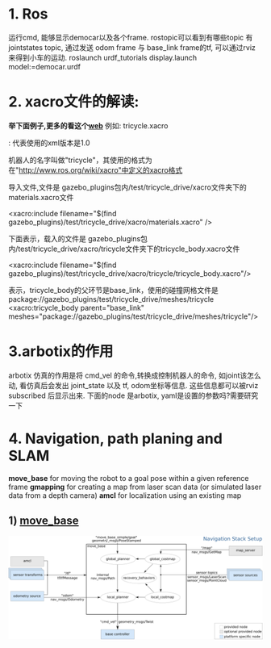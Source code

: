 
# 1. Ros
运行cmd, 能够显示democar以及各个frame. rostopic可以看到有哪些topic
有jointstates topic, 通过发送 odom frame 与 base_link frame的tf, 可以通过rviz来得到小车的运动.
roslaunch urdf_tutorials display.launch model:=democar.urdf

# 2. xacro文件的解读:
**举下面例子,更多的看这个[web](https://blog.csdn.net/buaazyp/article/details/84815812)**
例如: tricycle.xacro
<?xml version="1.0"?>                         : 代表使用的xml版本是1.0
   机器人的名字叫做"tricycle"，其使用的格式为在"http://www.ros.org/wiki/xacro"中定义的xacro格式
<robot xmlns:xacro="http://www.ros.org/wiki/xacro" name="tricycle" >  
 
  导入文件,文件是 gazebo_plugins包内/test/tricycle_drive/xacro文件夹下的materials.xacro文件
  <!-- Import Rviz colors -->
  <xacro:include filename="$(find gazebo_plugins)/test/tricycle_drive/xacro/materials.xacro" />
 
 下面表示，载入的文件是 gazebo_plugins包内/test/tricycle_drive/xacro/tricycle文件夹下的tricycle_body.xacro文件
  <!-- Import robot  -->
  <xacro:include filename="$(find gazebo_plugins)/test/tricycle_drive/xacro/tricycle/tricycle_body.xacro"/>
  
  表示，tricycle_body的父环节是base_link，使用的碰撞网格文件是package://gazebo_plugins/test/tricycle_drive/meshes/tricycle
  <xacro:tricycle_body parent="base_link" meshes="package://gazebo_plugins/test/tricycle_drive/meshes/tricycle"/>
</robot>


# 3.arbotix的作用 
arbotix 仿真的作用是将 cmd_vel 的命令,转换成控制机器人的命令, 如joint该怎么动, 看仿真后会发出 joint_state 以及 tf, odom坐标等信息.
这些信息都可以被rviz subscribed 后显示出来.
下面的node 是arbotix, yaml是设置的参数吗?需要研究一下
<node name="arbotix" pkg="arbotix_python" type="arbotix_driver" output="screen" clear_params="true">
      <rosparam file="$(find rbx1_bringup)/config/fake_turtlebot_arbotix.yaml" command="load" />
      <param name="sim" value="true"/>
  </node>

# 4. Navigation, path planing and SLAM
 **move_base** for moving the robot to a goal pose within a given reference frame
 **gmapping** for creating a map from laser scan data (or simulated laser data from a depth camera)
 **amcl** for localization using an existing map
 ## 1) [move_base](http://wiki.ros.org/move_base)
![move_base](https://github.com/zyqiang0713/NoteAll/blob/master/ROS/png/navigation_overview.png)
 
 
 
 
 
 
 
 
 
 
 
 
 
 
 
 
